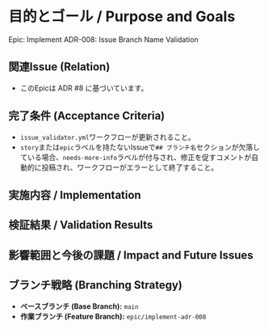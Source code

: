 # 目的とゴール / Purpose and Goals
Epic: Implement ADR-008: Issue Branch Name Validation

## 関連Issue (Relation)
- このEpicは ADR #8 に基づいています。

## 完了条件 (Acceptance Criteria)
- `issue_validator.yml`ワークフローが更新されること。
- `story`または`epic`ラベルを持たないIssueで`## ブランチ名`セクションが欠落している場合、`needs-more-info`ラベルが付与され、修正を促すコメントが自動的に投稿され、ワークフローがエラーとして終了すること。

## 実施内容 / Implementation

## 検証結果 / Validation Results

## 影響範囲と今後の課題 / Impact and Future Issues

## ブランチ戦略 (Branching Strategy)
- **ベースブランチ (Base Branch):** `main`
- **作業ブランチ (Feature Branch):** `epic/implement-adr-008`
